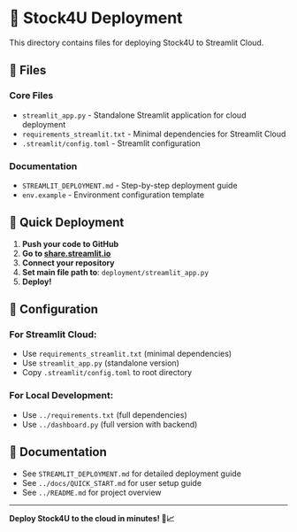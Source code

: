 # 🚀 Stock4U Deployment

This directory contains files for deploying Stock4U to Streamlit Cloud.

## 📁 Files

### **Core Files**
- `streamlit_app.py` - Standalone Streamlit application for cloud deployment
- `requirements_streamlit.txt` - Minimal dependencies for Streamlit Cloud
- `.streamlit/config.toml` - Streamlit configuration

### **Documentation**
- `STREAMLIT_DEPLOYMENT.md` - Step-by-step deployment guide
- `env.example` - Environment configuration template

## 🎯 Quick Deployment

1. **Push your code to GitHub**
2. **Go to [share.streamlit.io](https://share.streamlit.io)**
3. **Connect your repository**
4. **Set main file path to**: `deployment/streamlit_app.py`
5. **Deploy!**

## 🔧 Configuration

### **For Streamlit Cloud:**
- Use `requirements_streamlit.txt` (minimal dependencies)
- Use `streamlit_app.py` (standalone version)
- Copy `.streamlit/config.toml` to root directory

### **For Local Development:**
- Use `../requirements.txt` (full dependencies)
- Use `../dashboard.py` (full version with backend)

## 📖 Documentation

- See `STREAMLIT_DEPLOYMENT.md` for detailed deployment guide
- See `../docs/QUICK_START.md` for user setup guide
- See `../README.md` for project overview

---

**Deploy Stock4U to the cloud in minutes! 🚀📈**
